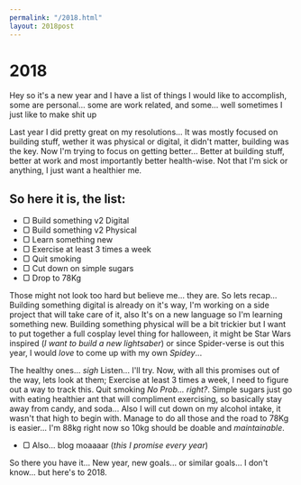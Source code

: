 ```yaml
---
permalink: "/2018.html"
layout: 2018post
---
```


<h1 class="banner">2018</h1>

Hey so it's a new year and I have a list of things I would like to accomplish, some are personal... some are work related, and some... well sometimes I just like to make shit up

Last year I did pretty great on my resolutions... It was mostly focused on building stuff, wether it was physical or digital, it didn't matter, building was the key. Now I'm trying to focus on getting better... Better at building stuff, better at work and most importantly better health-wise. Not that I'm sick or anything, I just want a healthier me.

## So here it is, the list:

- &#x25A2; Build something v2 Digital
- &#x25A2; Build something v2 Physical
- &#x25A2; Learn something new
- &#x25A2; Exercise at least 3 times a week
- &#x25A2; Quit smoking
- &#x25A2; Cut down on simple sugars
- &#x25A2; Drop to 78Kg

Those might not look too hard but believe me... they are. So lets recap... Building something digital is already on it's way, I'm working on a side project that will take care of it, also It's on a new language so I'm learning something new. Building something physical will be a bit trickier but I want to put together a full cosplay level thing for halloween, it might be Star Wars inspired (*I want to build a new lightsaber*) or since Spider-verse is out this year, I would *love* to come up with my own *Spidey*...

The healthy ones... *sigh* Listen... I'll try. Now, with all this promises out of the way, lets look at them; Exercise at least 3 times a week, I need to figure out a way to track this. Quit smoking *No Prob... right?*. Simple sugars just go with eating healthier ant that will compliment exercising, so basically stay away from candy, and soda... Also I will cut down on my alcohol intake, it wasn't that high to begin with. Manage to do all those and the road to 78Kg is easier... I'm 88kg right now so 10kg should be doable and *maintainable*.

- &#x25A2; Also... blog moaaaar (*this I promise every year*)

So there you have it... New year, new goals... or similar goals... I don't know... but here's to 2018.
